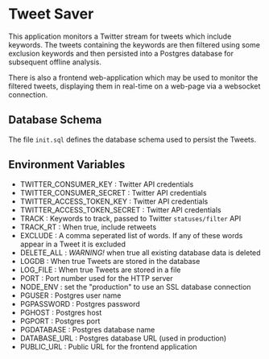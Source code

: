 # Tweet Saver

This application monitors a Twitter stream for tweets which include keywords. The tweets containing the keywords are then filtered using some exclusion keywords and then persisted into a Postgres database for subsequent offline analysis.

There is also a frontend web-application which may be used to monitor the filtered tweets, displaying them in real-time on a web-page via a websocket connection.

## Database Schema

The file `init.sql` defines the database schema used to persist the Tweets.

## Environment Variables

- TWITTER_CONSUMER_KEY : Twitter API credentials
- TWITTER_CONSUMER_SECRET : Twitter API credentials
- TWITTER_ACCESS_TOKEN_KEY : Twitter API credentials
- TWITTER_ACCESS_TOKEN_SECRET : Twitter API credentials
- TRACK : Keywords to track, passed to Twitter `statuses/filter` API
- TRACK_RT : When true, include retweets
- EXCLUDE : A comma seperated list of words. If any of these words appear in a Tweet it is excluded
- DELETE_ALL : *WARNING!* when true all existing database data is deleted
- LOGDB : When true Tweets are stored in the database
- LOG_FILE : When true Tweets are stored in a file
- PORT : Port number used for the HTTP server
- NODE_ENV : set the "production" to use an SSL database connection
- PGUSER : Postgres user name
- PGPASSWORD : Postgres password
- PGHOST : Postgres host
- PGPORT : Postgres port
- PGDATABASE : Postgres database name
- DATABASE_URL : Postgres database URL (used in production)
- PUBLIC_URL : Public URL for the frontend application

